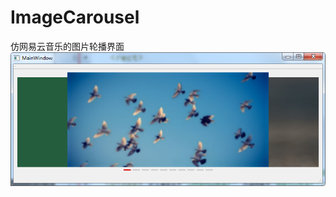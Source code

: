 # ImageCarousel
仿网易云音乐的图片轮播界面 <br>
![demo界面](https://github.com/kail0113/ImageCarousel/raw/master/screenshots/1.png)
